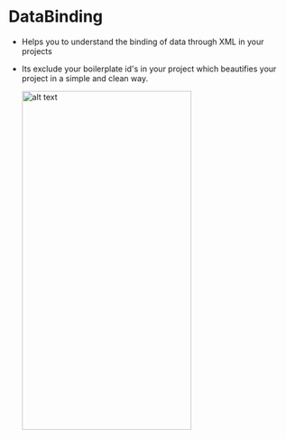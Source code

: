 # DataBinding
- Helps you to understand the binding of data through XML in your projects
- Its exclude your boilerplate id's in your project which beautifies your project in a simple and clean way.

  
  <img src="https://user-images.githubusercontent.com/9590912/38034266-8a931564-32bf-11e8-9f96-04c58cbbd577.gif" alt="alt text" width="300" height="600">
